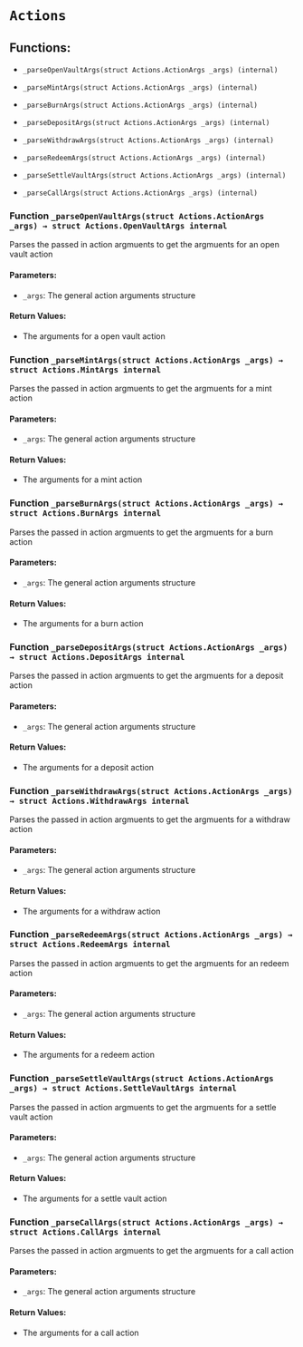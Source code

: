 # `Actions`

## Functions:

- `_parseOpenVaultArgs(struct Actions.ActionArgs _args) (internal)`

- `_parseMintArgs(struct Actions.ActionArgs _args) (internal)`

- `_parseBurnArgs(struct Actions.ActionArgs _args) (internal)`

- `_parseDepositArgs(struct Actions.ActionArgs _args) (internal)`

- `_parseWithdrawArgs(struct Actions.ActionArgs _args) (internal)`

- `_parseRedeemArgs(struct Actions.ActionArgs _args) (internal)`

- `_parseSettleVaultArgs(struct Actions.ActionArgs _args) (internal)`

- `_parseCallArgs(struct Actions.ActionArgs _args) (internal)`

### Function `_parseOpenVaultArgs(struct Actions.ActionArgs _args) → struct Actions.OpenVaultArgs internal`

Parses the passed in action argmuents to get the argmuents for an open vault action

#### Parameters:

- `_args`: The general action arguments structure

#### Return Values:

- The arguments for a open vault action

### Function `_parseMintArgs(struct Actions.ActionArgs _args) → struct Actions.MintArgs internal`

Parses the passed in action argmuents to get the argmuents for a mint action

#### Parameters:

- `_args`: The general action arguments structure

#### Return Values:

- The arguments for a mint action

### Function `_parseBurnArgs(struct Actions.ActionArgs _args) → struct Actions.BurnArgs internal`

Parses the passed in action argmuents to get the argmuents for a burn action

#### Parameters:

- `_args`: The general action arguments structure

#### Return Values:

- The arguments for a burn action

### Function `_parseDepositArgs(struct Actions.ActionArgs _args) → struct Actions.DepositArgs internal`

Parses the passed in action argmuents to get the argmuents for a deposit action

#### Parameters:

- `_args`: The general action arguments structure

#### Return Values:

- The arguments for a deposit action

### Function `_parseWithdrawArgs(struct Actions.ActionArgs _args) → struct Actions.WithdrawArgs internal`

Parses the passed in action argmuents to get the argmuents for a withdraw action

#### Parameters:

- `_args`: The general action arguments structure

#### Return Values:

- The arguments for a withdraw action

### Function `_parseRedeemArgs(struct Actions.ActionArgs _args) → struct Actions.RedeemArgs internal`

Parses the passed in action argmuents to get the argmuents for an redeem action

#### Parameters:

- `_args`: The general action arguments structure

#### Return Values:

- The arguments for a redeem action

### Function `_parseSettleVaultArgs(struct Actions.ActionArgs _args) → struct Actions.SettleVaultArgs internal`

Parses the passed in action argmuents to get the argmuents for a settle vault action

#### Parameters:

- `_args`: The general action arguments structure

#### Return Values:

- The arguments for a settle vault action

### Function `_parseCallArgs(struct Actions.ActionArgs _args) → struct Actions.CallArgs internal`

Parses the passed in action argmuents to get the argmuents for a call action

#### Parameters:

- `_args`: The general action arguments structure

#### Return Values:

- The arguments for a call action
